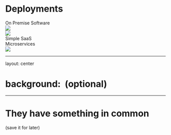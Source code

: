 # Deployments

<div class="w-full h-full grid grid-rows-3 grid-flow-col">

<!-- row -->
<div class="grid grid-cols-3 gap-4">

  <div class="col-auto">
    On Premise Software
  </div>
  <div class="col-span-2 flex flex-col drop-shadow rounded-md">
    <img src="/on-premise.png" class="h-24 w-auto rounded"/>
  </div>

</div>

<!-- row -->
<div class="grid grid-cols-3 gap-2">

  <div class="col-span-2">
    <img src="/saas.png" class="h-24 w-auto rounded" />
  </div>
  <div class="col-auto">
    Simple SaaS
  </div>

</div>

<!-- row -->
<div class="grid grid-cols-3 gap-2">

  <div class="col-auto">
    Microservices
  </div>
  <div class="col-span-2">
    <img src="/microservices.png" class="h-24 w-auto rounded" />
  </div>

</div>

</div>

---
layout: center
# background: <image url or HEX or rbg or rgba> (optional)
---

# They have something in common

<div v-click>

<p class="font-mono font-light">
(save it for later)
</p>

</div>
